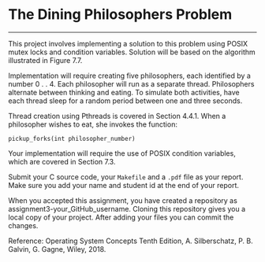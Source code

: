 

# The Dining Philosophers Problem
---
 This project involves implementing a solution to this problem using POSIX mutex locks and condition variables. Solution will be based on the algorithm illustrated in Figure 7.7.

Implementation will require creating five philosophers, each identified by a number 0 . . 4. Each philosopher will run as a separate thread. Philosophers alternate between thinking and eating. To simulate both activities, have each thread sleep for a random period between one and three seconds.

Thread creation using Pthreads is covered in Section 4.4.1. When a philosopher wishes to eat, she invokes the function:

`pickup_forks(int philosopher_number)`

Your implementation will require the use of POSIX condition variables, which are covered in Section 7.3.

Submit your C source code, your `Makefile` and a `.pdf` file as your report. Make sure you add your name and student id at the end of your report.

When you accepted this assignment, you have created a repository as assignment3-your_GitHub_username. Cloning this repository gives you a local copy of your project. After adding your files you can commit the changes.

Reference: Operating System Concepts Tenth Edition, A. Silberschatz, P. B. Galvin, G. Gagne,
Wiley, 2018.
